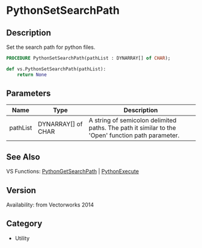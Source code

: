 # PythonSetSearchPath

## Description
Set the search path for python files.

```pascal
PROCEDURE PythonSetSearchPath(pathList : DYNARRAY[] of CHAR);
```

```python
def vs.PythonSetSearchPath(pathList):
    return None
```

## Parameters
|Name|Type|Description|
|---|---|---|
|pathList|DYNARRAY[] of CHAR|A string of semicolon delimited paths. The path it similar to the 'Open' function path parameter.|

## See Also
VS Functions:
[PythonGetSearchPath](PythonGetSearchPath.md) 
| [PythonExecute](PythonExecute.md)

## Version
Availability: from Vectorworks 2014

## Category
* Utility

